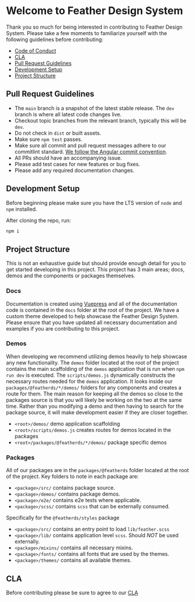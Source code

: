 # Welcome to Feather Design System

Thank you so much for being interested in contributing to Feather Design System. Please take a few moments to familiarize yourself with the following guidelines before contributing:

- [Code of Conduct](https://github.com/feather-design-system/feather-design-system/blob/dev/CODE_OF_CONDUCT.md)
- [CLA](#CLA)
- [Pull Request Guidelines](#pull-request-guidelines)
- [Development Setup](#development-setup)
- [Project Structure](#project-structure)

## Pull Request Guidelines

- The `main` branch is a snapshot of the latest stable release. The `dev` branch is where all latest code changes live.
- Checkout topic branches from the relevant branch, typically this will be `dev`.
- Do not check in `dist` or built assets.
- Make sure `npm test` passes.
- Make sure all commit and pull request messages adhere to our commitlint standard. [We follow the Angular commit convention](https://github.com/conventional-changelog/conventional-changelog/tree/master/packages/conventional-changelog-angular).
- All PRs should have an accompanying issue.
- Please add test cases for new features or bug fixes.
- Please add any required documentation changes.

## Development Setup

Before beginning please make sure you have the LTS version of `node` and `npm` installed.

After cloning the repo, run:

```bash
npm i
```

## Project Structure

This is not an exhaustive guide but should provide enough detail for you to get started developing in this project. This project has 3 main areas; docs, demos and the components or packages themselves.

### Docs

Documentation is created using [Vuepress](https://v2.vuepress.vuejs.org/) and all of the documentation code is contained in the `docs` folder at the root of the project. We have a custom theme developed to help showcase the Feather Design System. Please ensure that you have updated all necessary documentation and examples if you are contributing to this project.

### Demos

When developing we recommend utilizing demos heavily to help showcase any new functionality. The `demos` folder located at the root of the project contains the main scaffolding of the `demos` application that is run when `npm run dev` is executed. The `scripts/demos.js` dynamically constructs the necessary routes needed for the `demos` application. It looks inside our `packages/@featherds/*/demos/` folders for any components and creates a route for them. The main reason for keeping all the demos so close to the packages source is that you will likely be working on the two at the same time. Rather than you modifying a demo and then having to search for the package source, it will make development easier if they are closer together.

- `<root>/demos/` demo application scaffolding
- `<root>/scripts/demos.js` creates routes for demos located in the packages
- `<root>/packages/@featherds/*/demos/` package specific demos

### Packages

All of our packages are in the `packages/@featherds` folder located at the root of the project. Key folders to note in each package are:

- `<package>/src/` contains package source.
- `<package>/demos/` contains package demos.
- `<package>/e2e/` contains e2e tests where applicable.
- `<package>/scss/` contains `scss` that can be externally consumed.

Specifically for the `@featherds/styles` package

- `<package>/src/` contains an entry point to load `lib/feather.scss`
- `<package>/lib/` contains application level `scss`. Should _NOT_ be used externally.
- `<package>/mixins/` contains all necessary mixins.
- `<package>/fonts/` contains all fonts that are used by the themes.
- `<package>/themes/` contains all available themes.

## CLA

Before contributing please be sure to agree to our [CLA](https://cla-assistant.io/feather-design-system/feather-design-system)
